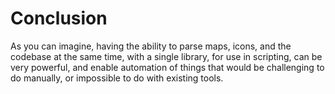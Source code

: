 # Conclusion

As you can imagine, having the ability to parse maps, icons, and the codebase at
the same time, with a single library, for use in scripting, can be very
powerful, and enable automation of things that would be challenging to do
manually, or impossible to do with existing tools.
